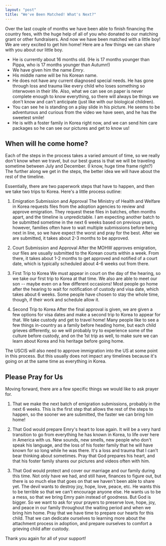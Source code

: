 ```yaml
---
layout: "post"
title: "We've Been Matched! What's Next?"
---
```


Over the last couple of months we have been able to finish financing the country fees, with the huge help of all of you who donated to our matching grant or other fundraisers. And now we have been matched with a little boy! We are very excited to get him home! Here are a few things we can share with you about our little boy.

* He is currently about 16 months old. (He is 17 months younger than Pippa, who is 17 months younger than Autumn!)
* We have given him the name _Emry_.
* His middle name will be his Korean name.
* He does not have any current diagnosed special needs. He has gone through loss and trauma like every child who loses something so interwoven in their life. Also, what we can see on paper is never complete enough to know everything, so there will always be things we don't know and can't anticipate (just like with our biological children).
* You can see he is standing on a play slide in his picture. He seems to be adventurous and curious from the video we have seen, and he has the sweetest smile!
* He is with a foster family in Korea right now, and we can send him care packages so he can see our pictures and get to know us!

## When will he come home?

Each of the steps in the process takes a varied amount of time, so we really don't know when we travel, but our best guess is that we will be traveling sometime between July and December. (I know, huge time frame right?) The further along we get in the steps, the better idea we will have about the rest of the timeline.

Essentially, there are two paperwork steps that have to happen, and then we take two trips to Korea. Here's a little process outline:

1. Emigration Submission and Approval
The Ministry of Health and Welfare in Korea requests files from the adoption agencies to review and approve emigration. They request these files in batches, often months apart, and the timeline is unpredictable. I am expecting another batch to be submitted sometime in the next 6 weeks based on previous years, however, families often have to wait multiple submissions before being next in line, so we have expect the worst and pray for the best. After we are submitted, it takes about 2-3 months to be approved.

2. Court Submission and Approval
After the MOHW approves emigration, our files are usually submitted to the Korean courts within a week. From there, it takes about 1-2 months to get approved and notified of a court date, which is typically scheduled about 4-6 weeks out from there.

3. First Trip to Korea
We must appear in court on the day of the hearing, so we take our first trip to Korea at that time. We also are able to meet our son -- maybe even on a few different occasions! Most people go home after the hearing to wait for notification of custody and visa date, which takes about 6 weeks. Some people have chosen to stay the whole time, though, if their work and schedule allow it.

4. Second Trip to Korea
After the final approval is given, we are given a few options for visa dates and make a second trip to Korea to appear for that. We take custody and get to travel home! Many people like to see a few things in-country as a family before heading home, but each child grieves differently, so we will probably try to experience some of the culture before custody, and on the 1st trip as well, to make sure we can learn about Korea and his heritage before going home.

The USCIS will also need to approve immigration into the US at some point in this process. But this usually does not impact any timelines because it's going on at the same time as everything in Korea.

## Please Pray for Us

Moving forward, there are a few specific things we would like to ask prayer for.

1. That we make the next batch of emigration submissions, probably in the next 6 weeks.
This is the first step that allows the rest of the steps to happen, so the sooner we are submitted, the faster we can bring him home!

2. That God would prepare Emry's heart to lose again.
It will be a very hard transition to go from everything he has known in Korea, to life over here in America with us. New sounds, new smells, new people who don't speak his language, and the loss of his foster family that he will have known for so long while he was there. It's a loss and trauma that I can't bear thinking about sometimes. Pray that God prepares his heart, and that his foster family shares our pictures and videos often with him.

3. That God would protect and cover our marriage and our family during this time.
Not only have we had, and still have, finances to figure out, but there is so much else that goes on that we haven't been able to share yet. The devil wants to destroy joy, hope, love, peace, etc. He wants this to be terrible so that we can't encourage anyone else. He wants us to be a mess, so that we bring Emry pain instead of goodness. But God is bigger. So we want to ask for your prayers to preserve love, hope, joy, and peace in our family throughout the waiting period and when we bring him home. Pray that we have time to prepare our hearts for this child. That we can dedicate ourselves to learning more about the attachment process in adoption, and prepare ourselves to comfort a grieving child after custody.

Thank you again for all of your support!
